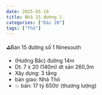 ```yaml
---
date: 2025-05-10
title: Nhà 15 đường 1
categories: ["Dài 20"]
tags: ["Thô"] 
---
```


⛳️Bán 15 đường số 1 Ninesouth
- (Hướng Bắc) đường 14m
- Dt: 7 x 20 (140m) dt sàn 260,3m
- Xây dựng: 3 tầng
- bàn giao: Nhà Thô
- 💥 bán: 17 tỷ 650tr (thương lượng)




<!-- {% assign image_titles="0,1,2" | split: "," %}
{% for i in (0..2) %}
![Hinh {{ i }}]({{ site.baseurl }}/assets/images/20-duong-15/{{ i }}.jpeg)
_Hinh {{ i }} - {{ image_titles[i] }}_
{% endfor %} -->
